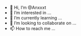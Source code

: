 - 👋 Hi, I’m @Anxxxt
- 👀 I’m interested in ...
- 🌱 I’m currently learning ...
- 💞️ I’m looking to collaborate on ...
- 📫 How to reach me ...

<!---
Anxxxt/Anxxxt is a ✨ special ✨ repository because its `README.md` (this file) appears on your GitHub profile.
You can click the Preview link to take a look at your changes.
--->
